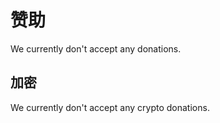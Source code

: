 # 赞助

We currently don't accept any donations.

## 加密

We currently don't accept any crypto donations.
